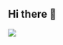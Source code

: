 ## Hi there 👋

<img src="https://skillicons.dev/icons?i=html,css, javascript,php,laravel,vuejs,vuetify,nuxtjs,pinia,vuex,figma,git,angular"/>